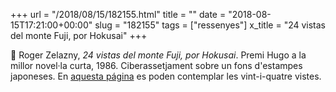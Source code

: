 +++
url = "/2018/08/15/182155.html"
title = ""
date = "2018-08-15T17:21:00+00:00"
slug = "182155"
tags = ["ressenyes"]
x_title = "24 vistas del monte Fuji, por Hokusai"
+++

📖 Roger Zelazny, *24 vistas del monte Fuji, por Hokusai*. Premi Hugo a la millor novel·la curta, 1986. Ciberassetjament sobre un fons d'estampes japoneses. En [aquesta página](http://www.stmoroky.com/reviews/gallery/hokusai/24views.htm) es poden contemplar les vint-i-quatre vistes.

